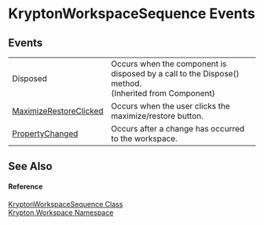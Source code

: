 # KryptonWorkspaceSequence Events




## Events
<table>
<tr>
<td>Disposed</td>
<td>Occurs when the component is disposed by a call to the Dispose() method.<br />(Inherited from Component)</td></tr>
<tr>
<td><a href="6c0b05f6-3d1b-5ab2-39cb-cb39bc4ce701.md">MaximizeRestoreClicked</a></td>
<td>Occurs when the user clicks the maximize/restore button.</td></tr>
<tr>
<td><a href="df7ecc11-28ee-bf73-27ce-ef35a1882af2.md">PropertyChanged</a></td>
<td>Occurs after a change has occurred to the workspace.</td></tr>
</table>

## See Also


#### Reference
<a href="90e480eb-d307-0af5-d5f9-c0a4dc985388.md">KryptonWorkspaceSequence Class</a>  
<a href="0dbf488f-9676-a1e5-a949-1b4bcea03d52.md">Krypton.Workspace Namespace</a>  

